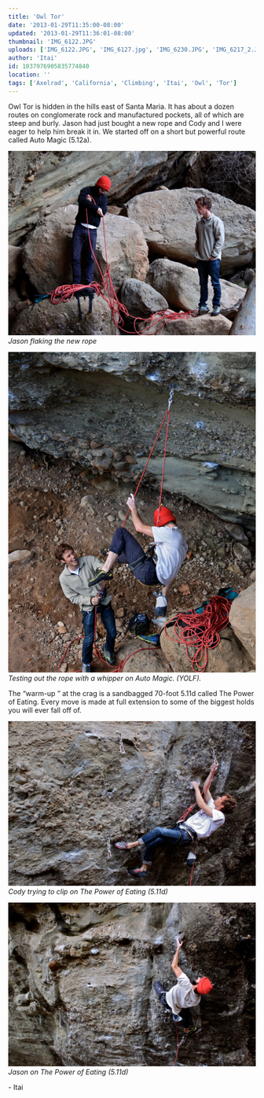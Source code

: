 ```yaml
---
title: 'Owl Tor'
date: '2013-01-29T11:35:00-08:00'
updated: '2013-01-29T11:36:01-08:00'
thumbnail: 'IMG_6122.JPG'
uploads: ['IMG_6122.JPG', 'IMG_6127.jpg', 'IMG_6230.JPG', 'IMG_6217_2.JPG']
author: 'Itai'
id: 1037976905835774840
location: ''
tags: ['Axelrad', 'California', 'Climbing', 'Itai', 'Owl', 'Tor']
---
```


Owl Tor is hidden in the hills east of Santa Maria. It has about a dozen routes on conglomerate rock and manufactured pockets, all of which are steep and burly. Jason had just bought a new rope and Cody and I were eager to help him break it in. We started off on a short but powerful route called Auto Magic (5.12a).

![Jason flaking the new rope](uploads/IMG_6122.JPG)*Jason flaking the new rope*

![Testing out the rope with a whipper on Auto Magic. (YOLF).](uploads/IMG_6127.jpg)*Testing out the rope with a whipper on Auto Magic. (YOLF).*

The “warm-up ” at the crag is a sandbagged 70-foot 5.11d called The Power of Eating. Every move is made at full extension to some of the biggest holds you will ever fall off of.

![Cody trying to clip on The Power of Eating (5.11d)](uploads/IMG_6230.JPG)*Cody trying to clip on The Power of Eating (5.11d)*

![Jason on The Power of Eating (5.11d)](uploads/IMG_6217_2.JPG)*Jason on The Power of Eating (5.11d)*

\- Itai
